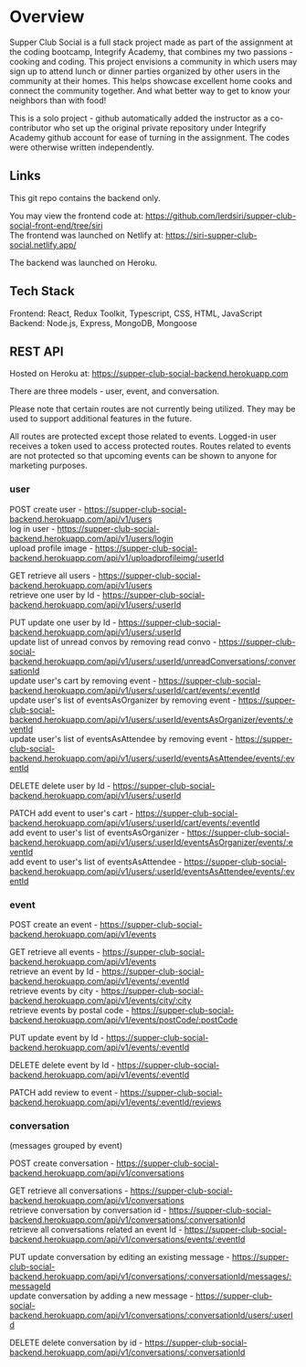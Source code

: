 # Overview

Supper Club Social is a full stack project made as part of the assignment at the coding bootcamp, Integrify Academy, that combines my two passions - cooking and coding. This project envisions a community in which users may sign up to attend lunch or dinner parties organized by other users in the community at their homes. This helps showcase excellent home cooks and connect the community together. And what better way to get to know your neighbors than with food! 

This is a solo project - github automatically added the instructor as a co-contributor who set up the original private repository under Integrify Academy github account for ease of turning in the assignment. The codes were otherwise written independently.

## Links

This git repo contains the backend only.

You may view the frontend code at: https://github.com/lerdsiri/supper-club-social-front-end/tree/siri 
<br>
The frontend was launched on Netlify at: https://siri-supper-club-social.netlify.app/ 

The backend was launched on Heroku.

## Tech Stack

Frontend: React, Redux Toolkit, Typescript, CSS, HTML, JavaScript
<br>
Backend: Node.js, Express, MongoDB, Mongoose

## REST API

Hosted on Heroku at: https://supper-club-social-backend.herokuapp.com

There are three models - user, event, and conversation. 

Please note that certain routes are not currently being utilized. They may be used to support additional features in the future.

All routes are protected except those related to events. Logged-in user receives a token used to access protected routes. Routes related to events are not protected so that upcoming events can be shown to anyone for marketing purposes.

### user

POST
create user - https://supper-club-social-backend.herokuapp.com/api/v1/users
<br>
log in user - https://supper-club-social-backend.herokuapp.com/api/v1/users/login
<br>
upload profile image - https://supper-club-social-backend.herokuapp.com/api/v1/uploadprofileimg/:userId

GET
retrieve all users - https://supper-club-social-backend.herokuapp.com/api/v1/users
<br>
retrieve one user by Id - https://supper-club-social-backend.herokuapp.com/api/v1/users/:userId

PUT
update one user by Id - https://supper-club-social-backend.herokuapp.com/api/v1/users/:userId
<br>
update list of unread convos by removing read convo - https://supper-club-social-backend.herokuapp.com/api/v1/users/:userId/unreadConversations/:conversationId 
<br>
update user's cart by removing event - https://supper-club-social-backend.herokuapp.com/api/v1/users/:userId/cart/events/:eventId
<br>
update user's list of eventsAsOrganizer by removing event - https://supper-club-social-backend.herokuapp.com/api/v1/users/:userId/eventsAsOrganizer/events/:eventId
<br>
update user's list of eventsAsAttendee by removing event - https://supper-club-social-backend.herokuapp.com/api/v1/users/:userId/eventsAsAttendee/events/:eventId

DELETE
delete user by Id - https://supper-club-social-backend.herokuapp.com/api/v1/users/:userId

PATCH
add event to user's cart - https://supper-club-social-backend.herokuapp.com/api/v1/users/:userId/cart/events/:eventId
<br>
add event to user's list of eventsAsOrganizer - https://supper-club-social-backend.herokuapp.com/api/v1/users/:userId/eventsAsOrganizer/events/:eventId
<br>
add event to user's list of eventsAsAttendee - https://supper-club-social-backend.herokuapp.com/api/v1/users/:userId/eventsAsAttendee/events/:eventId

### event

POST
create an event - https://supper-club-social-backend.herokuapp.com/api/v1/events

GET
retrieve all events - https://supper-club-social-backend.herokuapp.com/api/v1/events
<br>
retrieve an event by Id - https://supper-club-social-backend.herokuapp.com/api/v1/events/:eventId
<br>
retrieve events by city - https://supper-club-social-backend.herokuapp.com/api/v1/events/city/:city
<br>
retrieve events by postal code - https://supper-club-social-backend.herokuapp.com/api/v1/events/postCode/:postCode

PUT
update event by Id - https://supper-club-social-backend.herokuapp.com/api/v1/events/:eventId

DELETE
delete event by Id - https://supper-club-social-backend.herokuapp.com/api/v1/events/:eventId

PATCH
add review to event - https://supper-club-social-backend.herokuapp.com/api/v1/events/:eventId/reviews

### conversation 
(messages grouped by event)

POST
create conversation - https://supper-club-social-backend.herokuapp.com/api/v1/conversations

GET
retrieve all conversations - https://supper-club-social-backend.herokuapp.com/api/v1/conversations
<br>
retrieve conversation by conversation id - https://supper-club-social-backend.herokuapp.com/api/v1/conversations/:conversationId
<br>
retrieve all conversations related an event Id - https://supper-club-social-backend.herokuapp.com/api/v1/conversations/events/:eventId

PUT
update conversation by editing an existing message - https://supper-club-social-backend.herokuapp.com/api/v1/conversations/:conversationId/messages/:messageId
<br>
update conversation by adding a new message - https://supper-club-social-backend.herokuapp.com/api/v1/conversations/:conversationId/users/:userId

DELETE
delete conversation by id - https://supper-club-social-backend.herokuapp.com/api/v1/conversations/:conversationId
